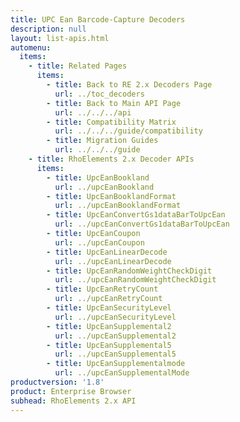```yaml
---
title: UPC Ean Barcode-Capture Decoders
description: null
layout: list-apis.html
automenu:
  items:
    - title: Related Pages
      items:
        - title: Back to RE 2.x Decoders Page
          url: ../toc_decoders
        - title: Back to Main API Page
          url: ../../../api
        - title: Compatibility Matrix
          url: ../../../guide/compatibility
        - title: Migration Guides
          url: ../../../guide
    - title: RhoElements 2.x Decoder APIs
      items:
        - title: UpcEanBookland
          url: ../upcEanBookland
        - title: UpcEanBooklandFormat
          url: ../upcEanBooklandFormat
        - title: UpcEanConvertGs1dataBarToUpcEan
          url: ../upcEanConvertGs1dataBarToUpcEan
        - title: UpcEanCoupon
          url: ../upcEanCoupon
        - title: UpcEanLinearDecode
          url: ../upcEanLinearDecode
        - title: UpcEanRandomWeightCheckDigit
          url: ../upcEanRandomWeightCheckDigit
        - title: UpcEanRetryCount
          url: ../upcEanRetryCount
        - title: UpcEanSecurityLevel
          url: ../upcEanSecurityLevel
        - title: UpcEanSupplemental2
          url: ../upcEanSupplemental2
        - title: UpcEanSupplemental5
          url: ../upcEanSupplemental5
        - title: UpcEanSupplementalmode
          url: ../upcEanSupplementalMode
productversion: '1.8'
product: Enterprise Browser
subhead: RhoElements 2.x API
---
```




